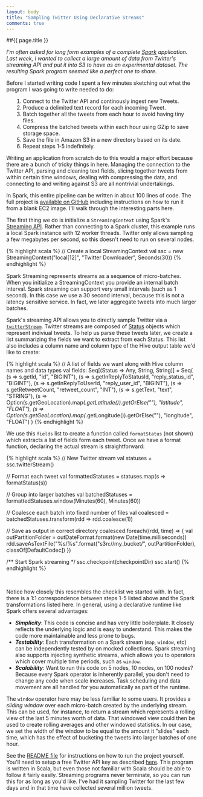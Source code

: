 ```yaml
---
layout: body
title: "Sampling Twitter Using Declarative Streams"
comments: true
---
```

##{{ page.title }}

_I'm often asked for long form examples of a complete 
[Spark](http://spark.incubator.apache.org/) application. 
Last week, I wanted to collect a large amount of data from Twitter's streaming 
API and put it into S3 to have as an experimental dataset. The resulting
Spark program seemed like a perfect one to share._

Before I started writing code I spent a few minutes sketching out 
what the program I was going to write needed to do:

<ol style="margin-left: 20px;">
<li> Connect to the Twitter API and continously ingest new Tweets.</li>
<li> Produce a delimited text record for each incoming Tweet.</li>
<li> Batch together all the tweets from each hour to avoid having tiny files.</li>
<li> Compress the batched tweets within each hour using GZip to save storage space.</li>
<li> Save the file in Amazon S3 in a new directory based on its date.</li>
<li> Repeat steps 1-5 indefinitely.</li>
</ol>

Writing an application from scratch do to this would a major effort because there 
are a bunch of tricky things in here. Managing the connection to the Twitter API, 
parsing and cleaning text fields, slicing together tweets from within certain time 
windows, dealing with compressing the data, and connecting to and writing against 
S3 are all nontrivial undertakings. 


In Spark, this entire pipeline can be written in about 100 lines of code.
The full project is [available on GitHub](https://github.com/pwendell/spark-twitter-collection/blob/master/TwitterCollector.scala)
including instructions on how to run it from a blank EC2 image. I'll walk through the interesting
parts here.

The first thing we do is initialize a `StreamingContext` using Spark's
[Streaming API](http://spark.incubator.apache.org/docs/latest/streaming-programming-guide.html).
Rather than connecting to a Spark cluster, this example runs a local Spark instance with
12 worker threads. Twitter only allows sampling a few megabytes per second, so this
doesn't need to run on several nodes.

{% highlight scala %}
// Create a local StreamingContext
val ssc = new StreamingContext("local[12]", "Twitter Downloader", Seconds(30))
{% endhighlight %} 

<p style="margin-top:15px;">
Spark Streaming represents streams as a sequence of micro-batches. When you initialize a 
StreamingContext you provide an internal batch interval. Spark streaming can support very 
small intervals (such as 1 second). In this case we use a 30 second interval, 
because this is not a latency sensitive service. In fact, we later aggregate tweets 
into much larger batches.
</p>

Spark's streaming API allows you to directly sample Twitter via a 
[`twitterStream`](http://spark.incubator.apache.org/docs/latest/api/streaming/index.html#org.apache.spark.streaming.StreamingContext). 
Twitter streams are composed of <a href="http://twitter4j.org/oldjavadocs/3.0.0/index.html">
Status</a> objects which represent indiviual tweets. To help us parse these tweets later, 
we create a list summarizing the fields we want to extract from each Status. This list 
also includes a column name and column type of the Hive output table 
we'd like to create:

{% highlight scala %}
// A list of fields we want along with Hive column names and data types
val fields: Seq[(Status => Any, String, String)] = Seq(
  (s => s.getId, "id", "BIGINT"),
  (s => s.getInReplyToStatusId, "reply_status_id", "BIGINT"),
  (s => s.getInReplyToUserId, "reply_user_id", "BIGINT"),
  (s => s.getRetweetCount, "retweet_count", "INT"),
  (s => s.getText, "text", "STRING"),
  (s => Option(s.getGeoLocation).map(_.getLatitude()).getOrElse(""), "latitude", "FLOAT"),
  (s => Option(s.getGeoLocation).map(_.getLongitude()).getOrElse(""), "longitude", "FLOAT")
) 
{% endhighlight %}

We use this `fields` list to create a function called `formatStatus` (not shown)
which extracts a list of fields form each tweet. Once we have a format function,
declaring the actual stream is straightforward:

{% highlight scala %}
// New Twitter stream
val statuses = ssc.twitterStream()

// Format each tweet
val formattedStatuses = statuses.map(s => formatStatus(s))

// Group into larger batches
val batchedStatuses = formattedStatuses.window(Minutes(60), Minutes(60))

// Coalesce each batch into fixed number of files
val coalesced = batchedStatuses.transform(rdd => rdd.coalesce(1))

// Save as output in correct directory
coalesced.foreach((rdd, time) =>  {
  val outPartitionFolder = outDateFormat.format(new Date(time.milliseconds))
  rdd.saveAsTextFile("%s/%s".format("s3n://my_bucket/", outPartitionFolder), 
    classOf[DefaultCodec])
})

/** Start Spark streaming */
ssc.checkpoint(checkpointDir)
ssc.start()
{% endhighlight %}

<br/>

Notice how closely this resembles the checklist we started with. In fact, there is
a 1:1 correspondence between steps 1-5 listed above and the Spark transformations
listed here. In general, using a declarative runtime like Spark offers several advantages:

* **_Simplicity_**: This code is concise and has very little boilerplate. It closely reflects the underlying logic and is easy to understand. This makes the code more maintainable and less prone to bugs.
* **_Testability_**: Each transformation on a Spark stream (`map`, `window`, etc) can be 
independently tested by on mocked collections. Spark streaming also supports injecting synthetic
streams, which allows you to operators which cover multiple time periods, such as `window`. 
* **_Scalability_**: Want to run this code on 5 nodes, 10 nodes, on 100 nodes? Because every
Spark operator is inherently parallel, you don't need to change any code when scale increases.
Task scheduling and data movement are all handled for you automatically as part of the runtime.

The `window` operator here may be less familiar to some users. It provides a
_sliding window_ over each micro-batch created by the underlying stream. This
can be used, for instance, to return a stream which represents a rolling view
of the last 5 minutes worth of data. That windowed view could then be used to
create rolling averages and other windowed statistics. In our case, we set the width of 
the window to be equal to the amount it "slides" each time, which has the 
effect of bucketing the tweets into larger batches of one hour.

See the [README file](https://github.com/pwendell/spark-twitter-collection/blob/master/README.txt) 
for instructions on how to run the project yourself. You'll need to setup a free Twitter API key as 
described [here](http://ampcamp.berkeley.edu/3/exercises/realtime-processing-with-spark-streaming.html#twitter-credential-setup). This program is written 
in Scala, but even those not familiar with Scala should be able to follow 
it fairly easily. Streaming programs never terminate, so you can run this for as long as 
you'd like. I've had it sampling Twitter for the last few days and in that time have 
collected several million tweets.
